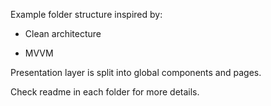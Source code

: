 Example folder structure inspired by:

- Clean architecture

- MVVM

Presentation layer is split into global components and pages.

Check readme in each folder for more details.
